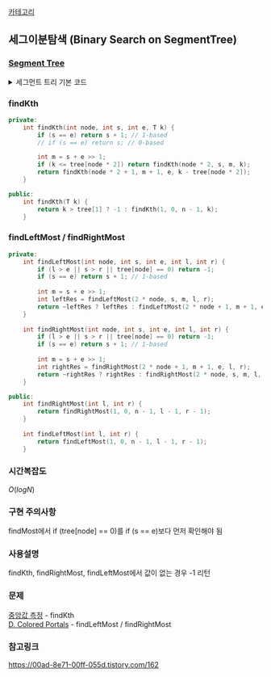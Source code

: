 [카테고리](/README.md)
## 세그이분탐색 (Binary Search on SegmentTree)
### [Segment Tree](/자료구조/세그먼트%20트리/세그.md)
<details>
<summary>세그먼트 트리 기본 코드</summary>

```cpp
template <typename T>
class SegmentTree {
private:
    int n;
    vector<T> tree;

    T merge(const T &a, const T &b) {
        return a + b;
    }

    void init(const vector<T> &v, int node, int s, int e) {
        if (s == e) {
            tree[node] = v[s];
            return;
        }

        int m = s + e >> 1;
        init(v, node * 2, s, m);
        init(v, node * 2 + 1, m + 1, e);
        tree[node] = merge(tree[node * 2], tree[node * 2 + 1]);
    }

    void update(int node, int s, int e, int i, T val, bool add) {
        if (i < s || e < i) return;
        if (s == e) {
            if (add) tree[node] = merge(tree[node], val);
            else tree[node] = val;
            return;
        }
        
        int m = s + e >> 1;
        update(node * 2, s, m, i, val, add);
        update(node * 2 + 1, m + 1, e, i, val, add);
        tree[node] = merge(tree[node * 2], tree[node * 2 + 1]);
    }

    T query(int node, int s, int e, int l, int r) {
        if (l <= s && e <= r) return tree[node];
        if (l > e || s > r) return 0;

        int m = s + e >> 1;
        T lq = query(node * 2, s, m, l, r);
        T rq = query(node * 2 + 1, m + 1, e, l, r);
        return merge(lq, rq);
    }

public:
    SegmentTree(int n) : n(n), tree(4 * n) {}
    SegmentTree(const vector<T> &v) : n(v.size()), tree(4 * v.size()) {
        init(v, 1, 0, n - 1);
    }

    void updateAdd(int i, T val) { // 1-based
        update(1, 0, n - 1, i - 1, val, 1);
    }

    void updateChange(int i, T val) { // 1-based
        update(1, 0, n - 1, i - 1, val, 0);
    }

    T query(int l, int r) { // 1-based
        return query(1, 0, n - 1, l - 1, r - 1);
    }
};
```
</details>

### findKth
```cpp
private:
    int findKth(int node, int s, int e, T k) {
        if (s == e) return s + 1; // 1-based
        // if (s == e) return s; // 0-based

        int m = s + e >> 1;
        if (k <= tree[node * 2]) return findKth(node * 2, s, m, k);
        return findKth(node * 2 + 1, m + 1, e, k - tree[node * 2]);
    }

public:
    int findKth(T k) {
        return k > tree[1] ? -1 : findKth(1, 0, n - 1, k);
    }
```

### findLeftMost / findRightMost
```cpp
private:
    int findLeftMost(int node, int s, int e, int l, int r) {
        if (l > e || s > r || tree[node] == 0) return -1;
        if (s == e) return s + 1; // 1-based
 
        int m = s + e >> 1;
        int leftRes = findLeftMost(2 * node, s, m, l, r);
        return ~leftRes ? leftRes : findLeftMost(2 * node + 1, m + 1, e, l, r);
    }
 
    int findRightMost(int node, int s, int e, int l, int r) {
        if (l > e || s > r || tree[node] == 0) return -1;
        if (s == e) return s + 1; // 1-based
 
        int m = s + e >> 1;
        int rightRes = findRightMost(2 * node + 1, m + 1, e, l, r);
        return ~rightRes ? rightRes : findRightMost(2 * node, s, m, l, r);
    }

public:
    int findRightMost(int l, int r) {
        return findRightMost(1, 0, n - 1, l - 1, r - 1);
    }
 
    int findLeftMost(int l, int r) {
        return findLeftMost(1, 0, n - 1, l - 1, r - 1);
    }
```
### 시간복잡도 
$O(logN)$   

### 구현 주의사항
findMost에서 if (tree[node] == 0)를 if (s == e)보다 먼저 확인해야 됨

### 사용설명
findKth, findRightMost, findLeftMost에서 값이 없는 경우 -1 리턴

### 문제
[중앙값 측정](https://www.acmicpc.net/problem/9426) - findKth   
[D. Colored Portals](https://codeforces.com/contest/2004/problem/D) - findLeftMost / findRightMost

### 참고링크
https://00ad-8e71-00ff-055d.tistory.com/162